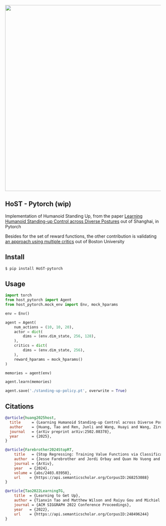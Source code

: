 <img src="./rewards.png" width="600px"></img>

## HoST - Pytorch (wip)

Implementation of Humanoid Standing Up, from the paper <a href="https://taohuang13.github.io/humanoid-standingup.github.io/">Learning Humanoid Standing-up Control across Diverse Postures</a> out of Shanghai, in Pytorch

Besides for the set of reward functions, the other contribution is validating [an approach using multiple critics](https://openreview.net/forum?id=rJvY_5OzoI) out of Boston University

## Install

```bash
$ pip install HoST-pytorch
```

## Usage

```python
import torch
from host_pytorch import Agent
from host_pytorch.mock_env import Env, mock_hparams

env = Env()

agent = Agent(
    num_actions = (10, 10, 20),
    actor = dict(
        dims = (env.dim_state, 256, 128),
    ),
    critics = dict(
        dims = (env.dim_state, 256),
    ),
    reward_hparams = mock_hparams()
)

memories = agent(env)

agent.learn(memories)

agent.save('./standing-up-policy.pt', overwrite = True)
```

## Citations

```bibtex
@article{huang2025host,
  title     = {Learning Humanoid Standing-up Control across Diverse Postures},
  author    = {Huang, Tao and Ren, Junli and Wang, Huayi and Wang, Zirui and Ben, Qingwei and Wen, Muning and Chen, Xiao and Li, Jianan and Pang, Jiangmiao},
  journal   = {arXiv preprint arXiv:2502.08378},
  year      = {2025},
}
```

```bibtex
@article{Farebrother2024StopRT,
    title   = {Stop Regressing: Training Value Functions via Classification for Scalable Deep RL},
    author  = {Jesse Farebrother and Jordi Orbay and Quan Ho Vuong and Adrien Ali Taiga and Yevgen Chebotar and Ted Xiao and Alex Irpan and Sergey Levine and Pablo Samuel Castro and Aleksandra Faust and Aviral Kumar and Rishabh Agarwal},
    journal = {ArXiv},
    year   = {2024},
    volume = {abs/2403.03950},
    url    = {https://api.semanticscholar.org/CorpusID:268253088}
}
```

```bibtex
@article{Tao2022LearningTG,
    title  = {Learning to Get Up},
    author = {Tianxin Tao and Matthew Wilson and Ruiyu Gou and Michiel van de Panne},
    journal = {ACM SIGGRAPH 2022 Conference Proceedings},
    year   = {2022},
    url    = {https://api.semanticscholar.org/CorpusID:248496244}
}
```
